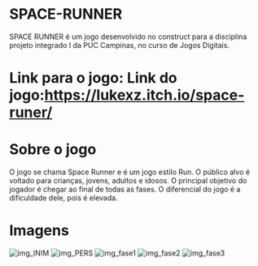 # SPACE-RUNNER
 SPACE RUNNER é um jogo desenvolvido no construct para a disciplina projeto integrado I da PUC Campinas, no curso de Jogos Digitais.

# Link para o jogo: Link do jogo:https://lukexz.itch.io/space-runer/

# Sobre o jogo

O jogo se chama Space Runner e é um jogo estilo Run. O público alvo é voltado para crianças, jovens, adultos e idosos. O principal objetivo do jogador é chegar ao final de todas as fases. O diferencial do jogo é a dificuldade dele, pois é elevada.

# Imagens

<img src="/INIM.png" alt="img_INIM"/>
<img src="/PERS.png" alt="img_PERS"/>
<img src="/fase1.png" alt="img_fase1"/>
<img src="/fase2.png" alt="img_fase2"/>
<img src="/fase3.png" alt="img_fase3"/>
